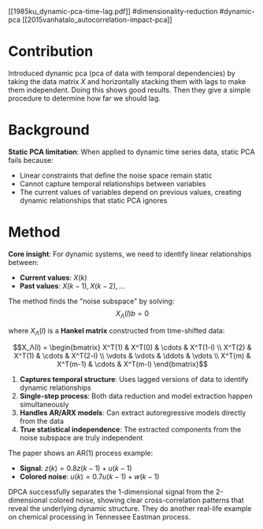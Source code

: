 [[1985ku_dynamic-pca-time-lag.pdf]]
#dimensionality-reduction #dynamic-pca
[[2015vanhatalo_autocorrelation-impact-pca]]

# Contribution

   Introduced dynamic pca (pca of data with temporal dependencies) by taking the data matrix $X$ and horizontally stacking them with lags to make them independent. Doing this shows good results. Then they give a simple procedure to determine how far we should lag. 

# Background 

   **Static PCA limitation**: When applied to dynamic time series data, static PCA fails because:
   - Linear constraints that define the noise space remain static
   - Cannot capture temporal relationships between variables
   - The current values of variables depend on previous values, creating dynamic relationships that static PCA ignores

# Method

   **Core insight**: For dynamic systems, we need to identify linear relationships between:
   - **Current values**: $X(k)$ 
   - **Past values**: $X(k-1), X(k-2), ...$

   The method finds the "noise subspace" by solving:
   $$X_Λ(l)b = 0$$

   where $X_Λ(l)$ is a **Hankel matrix** constructed from time-shifted data:

   $$X_Λ(l) = \begin{bmatrix}
   X^T(1) & X^T(0) & \cdots & X^T(1-l) \\
   X^T(2) & X^T(1) & \cdots & X^T(2-l) \\
   \vdots & \vdots & \ddots & \vdots \\
   X^T(m) & X^T(m-1) & \cdots & X^T(m-l)
   \end{bmatrix}$$

   1. **Captures temporal structure**: Uses lagged versions of data to identify dynamic relationships
   2. **Single-step process**: Both data reduction and model extraction happen simultaneously
   3. **Handles AR/ARX models**: Can extract autoregressive models directly from the data
   4. **True statistical independence**: The extracted components from the noise subspace are truly independent

   The paper shows an AR(1) process example:
   - **Signal**: $z(k) = 0.8z(k-1) + u(k-1)$
   - **Colored noise**: $u(k) = 0.7u(k-1) + w(k-1)$

   DPCA successfully separates the 1-dimensional signal from the 2-dimensional colored noise, showing clear cross-correlation patterns that reveal the underlying dynamic structure. They do another real-life example on chemical processing in Tennessee Eastman process. 

